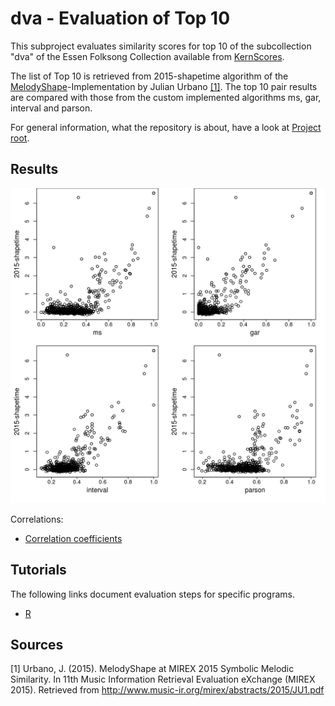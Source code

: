 dva - Evaluation of Top 10
==================================================
This subproject evaluates similarity scores for top 10 of the subcollection "dva" of the Essen Folksong Collection available from [KernScores](http://kern.humdrum.org/cgi-bin/browse?l=/essen/europa).

The list of Top 10 is retrieved from 2015-shapetime algorithm of the [MelodyShape](https://github.com/julian-urbano/MelodyShape)-Implementation by Julian Urbano [[1]](#sources).
The top 10 pair results are compared with those from the custom implemented algorithms ms, gar, interval and parson.

For general information, what the repository is about, have a look at [Project root](https://github.com/freakimkaefig/musicjson-evaluation).


Results
--------------------------------------------------

![scatterplots](top10_scatterplots.png "Scatterplots")

Correlations:

- [Correlation coefficients](correlations.md)


Tutorials
--------------------------------------------------
The following links document evaluation steps for specific programs.

- [R](R.md)


Sources
--------------------------------------------------
[1] Urbano, J. (2015). MelodyShape at MIREX 2015 Symbolic Melodic Similarity.
In 11th Music Information Retrieval Evaluation eXchange (MIREX 2015). Retrieved 
from http://www.music-ir.org/mirex/abstracts/2015/JU1.pdf
